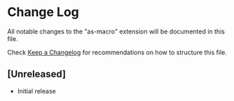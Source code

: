 # Change Log

All notable changes to the "as-macro" extension will be documented in this file.

Check [Keep a Changelog](http://keepachangelog.com/) for recommendations on how to structure this file.

## [Unreleased]

- Initial release